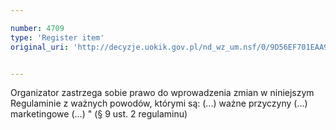 ```yaml
---

number: 4709
type: 'Register item'
original_uri: 'http://decyzje.uokik.gov.pl/nd_wz_um.nsf/0/9D56EF701EAA9F13C1257B740034EAAC?OpenDocument'


---
```


Organizator zastrzega sobie prawo do wprowadzenia zmian w niniejszym Regulaminie z ważnych powodów, którymi są: (...) ważne przyczyny (...) marketingowe (...) " (§ 9 ust. 2 regulaminu)
